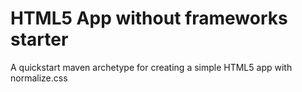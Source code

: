 # HTML5 App without frameworks starter

A quickstart maven archetype for creating a simple HTML5 app with normalize.css
